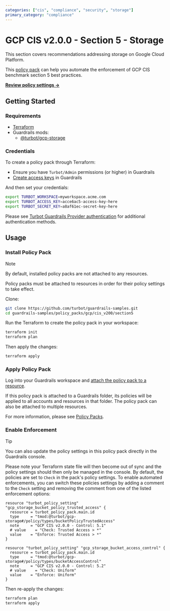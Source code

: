 ```yaml
---
categories: ["cis", "compliance", "security", "storage"]
primary_category: "compliance"
---
```


# GCP CIS v2.0.0 - Section 5 - Storage

This section covers recommendations addressing storage on Google Cloud Platform.

This [policy pack](https://turbot.com/guardrails/docs/concepts/resources/policy-packs) can help you automate the enforcement of GCP CIS benchmark section 5 best practices.

**[Review policy settings →](https://hub-guardrails-turbot-com-git-development-turbot.vercel.app/policy-packs/gcp_cis_v200_section5/settings)**

## Getting Started

### Requirements

- [Terraform](https://developer.hashicorp.com/terraform/tutorials/gcp-get-started/install-cli)
- Guardrails mods:
  - [@turbot/gcp-storage](https://hub-guardrails-turbot-com-git-development-turbot.vercel.app/mods/gcp/mods/gcp-storage)

### Credentials

To create a policy pack through Terraform:

- Ensure you have `Turbot/Admin` permissions (or higher) in Guardrails
- [Create access keys](https://turbot.com/guardrails/docs/guides/iam/access-keys#generate-a-new-guardrails-api-access-key) in Guardrails

And then set your credentials:

```sh
export TURBOT_WORKSPACE=myworkspace.acme.com
export TURBOT_ACCESS_KEY=acce6ac5-access-key-here
export TURBOT_SECRET_KEY=a8af61ec-secret-key-here
```

Please see [Turbot Guardrails Provider authentication](https://registry.terraform.io/providers/turbot/turbot/latest/docs#authentication) for additional authentication methods.

## Usage

### Install Policy Pack

> [!NOTE]
> By default, installed policy packs are not attached to any resources.
>
> Policy packs must be attached to resources in order for their policy settings to take effect.

Clone:

```sh
git clone https://github.com/turbot/guardrails-samples.git
cd guardrails-samples/policy_packs/gcp/cis_v200/section5
```

Run the Terraform to create the policy pack in your workspace:

```sh
terraform init
terraform plan
```

Then apply the changes:

```sh
terraform apply
```

### Apply Policy Pack

Log into your Guardrails workspace and [attach the policy pack to a resource](https://turbot.com/guardrails/docs/guides/policy-packs#attach-a-policy-pack-to-a-resource).

If this policy pack is attached to a Guardrails folder, its policies will be applied to all accounts and resources in that folder. The policy pack can also be attached to multiple resources.

For more information, please see [Policy Packs](https://turbot.com/guardrails/docs/concepts/resources/policy-packs).

### Enable Enforcement

> [!TIP]
> You can also update the policy settings in this policy pack directly in the Guardrails console.
>
> Please note your Terraform state file will then become out of sync and the policy settings should then only be managed in the console.
> By default, the policies are set to `Check` in the pack's policy settings. To enable automated enforcements, you can switch these policies settings by adding a comment to the `Check` setting and removing the comment from one of the listed enforcement options:

```hcl
resource "turbot_policy_setting" "gcp_storage_bucket_policy_trusted_access" {
  resource = turbot_policy_pack.main.id
  type     = "tmod:@turbot/gcp-storage#/policy/types/bucketPolicyTrustedAccess"
  note     = "GCP CIS v2.0.0 - Control: 5.1"
  # value    = "Check: Trusted Access > *"
  value    = "Enforce: Trusted Access > *"
}

resource "turbot_policy_setting" "gcp_storage_bucket_access_control" {
  resource = turbot_policy_pack.main.id
  type     = "tmod:@turbot/gcp-storage#/policy/types/bucketAccessControl"
  note     = "GCP CIS v2.0.0 - Control: 5.2"
  # value    = "Check: Uniform"
  value    = "Enforce: Uniform"
}
```

Then re-apply the changes:

```sh
terraform plan
terraform apply
```
